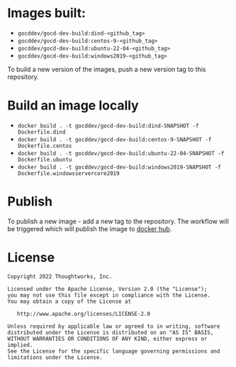 # Images built:

- `gocddev/gocd-dev-build:dind-<github_tag>`
- `gocddev/gocd-dev-build:centos-9-<github_tag>`
- `gocddev/gocd-dev-build:ubuntu-22-04-<github_tag>`
- `gocddev/gocd-dev-build:windows2019-<github_tag>`

To build a new version of the images, push a new version tag to this repository.

# Build an image locally

- ```docker build . -t gocddev/gocd-dev-build:dind-SNAPSHOT -f Dockerfile.dind```
- ```docker build . -t gocddev/gocd-dev-build:centos-9-SNAPSHOT -f Dockerfile.centos```
- ```docker build . -t gocddev/gocd-dev-build:ubuntu-22-04-SNAPSHOT -f Dockerfile.ubuntu```
- ```docker build . -t gocddev/gocd-dev-build:windows2019-SNAPSHOT -f Dockerfile.windowsservercore2019```


# Publish

To publish a new image - add a new tag to the repository. The workflow will be triggered which will publish the image to [docker hub](https://hub.docker.com/r/gocddev/gocd-dev-build).

# License

```plain
Copyright 2022 Thoughtworks, Inc.

Licensed under the Apache License, Version 2.0 (the "License");
you may not use this file except in compliance with the License.
You may obtain a copy of the License at

   http://www.apache.org/licenses/LICENSE-2.0

Unless required by applicable law or agreed to in writing, software
distributed under the License is distributed on an "AS IS" BASIS,
WITHOUT WARRANTIES OR CONDITIONS OF ANY KIND, either express or implied.
See the License for the specific language governing permissions and
limitations under the License.
```
